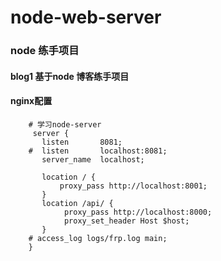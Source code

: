 # node-web-server
### node  练手项目
#### blog1 基于node 博客练手项目

#### nginx配置
```
    # 学习node-server
     server {
       listen       8081;
    #  listen       localhost:8081;
       server_name  localhost;
       
       location / {
           proxy_pass http://localhost:8001;
       }
       location /api/ {
            proxy_pass http://localhost:8000;
            proxy_set_header Host $host;
       }
    # access_log logs/frp.log main;
    }
```